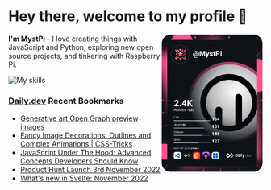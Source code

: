 # Hey there, welcome to my profile 👋

<a href="https://app.daily.dev/MystPi"><img src="https://github.com/MystPi/MystPi/blob/main/devcard.svg" width="200" alt="MystPi's Dev Card" align="right"/></a>

**I'm MystPi** - I love creating things with JavaScript and Python, exploring new open source projects, and tinkering with Raspberry Pi.

![My skills](https://skillicons.dev/icons?i=svelte,js,html,css,py,raspberrypi,react,tailwind)

### [Daily.dev](https://daily.dev) Recent Bookmarks
<!-- daily.dev BOOKMARKS:START -->
- [Generative art Open Graph preview images](https://app.daily.dev/posts/lSp1qLTBC?utm_source=rss&utm_medium=bookmarks&utm_campaign=Itr6mLfRdMms0HCyePtl9)
- [Fancy Image Decorations: Outlines and Complex Animations | CSS-Tricks](https://app.daily.dev/posts/CB6Vc-V-B?utm_source=rss&utm_medium=bookmarks&utm_campaign=Itr6mLfRdMms0HCyePtl9)
- [JavaScript Under The Hood: Advanced Concepts Developers Should Know](https://app.daily.dev/posts/xRzlGFA-F?utm_source=rss&utm_medium=bookmarks&utm_campaign=Itr6mLfRdMms0HCyePtl9)
- [Product Hunt Launch 3rd November 2022](https://app.daily.dev/posts/VNmG0pDYP?utm_source=rss&utm_medium=bookmarks&utm_campaign=Itr6mLfRdMms0HCyePtl9)
- [What&#39;s new in Svelte: November 2022](https://app.daily.dev/posts/3DIXkd4UG?utm_source=rss&utm_medium=bookmarks&utm_campaign=Itr6mLfRdMms0HCyePtl9)
<!-- daily.dev BOOKMARKS:END -->
